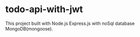 # todo-api-with-jwt

This project built with Node.js Express.js with noSql database MongoDB(mongoose).
